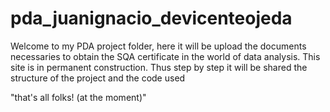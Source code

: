 # pda_juanignacio_devicenteojeda

Welcome to my PDA project folder, here it will be upload the documents necessaries to obtain the SQA certificate in the world of data analysis.
This site is in permanent construction. Thus step by step it will be shared the  structure of the project and the code used







"that's all folks! (at the moment)"
